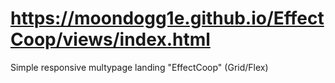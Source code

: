 # https://moondogg1e.github.io/EffectCoop/views/index.html

Simple responsive multypage landing "EffectCoop" (Grid/Flex)
